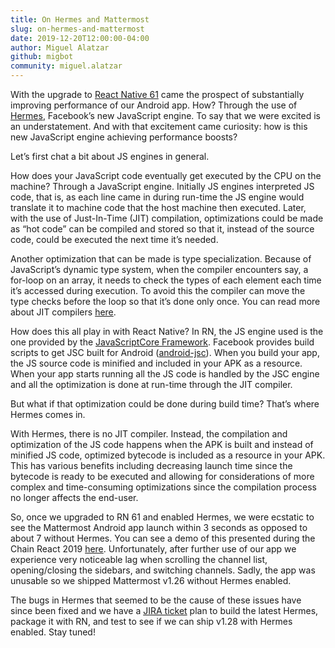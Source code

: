 ```yaml
---
title: On Hermes and Mattermost
slug: on-hermes-and-mattermost
date: 2019-12-20T12:00:00-04:00
author: Miguel Alatzar
github: migbot
community: miguel.alatzar
---
```


With the upgrade to [React Native 61](https://facebook.github.io/react-native/blog/2019/09/18/version-0.61) came the prospect of substantially improving performance of our Android app. How? Through the use of [Hermes](https://github.com/facebook/hermes), Facebook’s new JavaScript engine. To say that we were excited is an understatement. And with that excitement came curiosity: how is this new JavaScript engine achieving performance boosts? 

Let’s first chat a bit about JS engines in general. 

How does your JavaScript code eventually get executed by the CPU on the machine? Through a JavaScript engine. Initially JS engines interpreted JS code, that is, as each line came in during run-time the JS engine would translate it to machine code that the host machine then executed. Later, with the use of Just-In-Time (JIT) compilation, optimizations could be made as “hot code” can be compiled and stored so that it, instead of the source code, could be executed the next time it’s needed. 

Another optimization that can be made is type specialization. Because of JavaScript’s dynamic type system, when the compiler encounters say, a for-loop on an array, it needs to check the types of each element each time it’s accessed during execution. To avoid this the compiler can move the type checks before the loop so that it’s done only once. You can read more about JIT compilers [here](https://hacks.mozilla.org/2017/02/a-crash-course-in-just-in-time-jit-compilers/).

How does this all play in with React Native? In RN, the JS engine used is the one provided by the [JavaScriptCore Framework](https://developer.apple.com/documentation/javascriptcore). Facebook provides build scripts to get JSC built for Android ([android-jsc](https://github.com/facebook/android-jsc)). When you build your app, the JS source code is minified and included in your APK as a resource. When your app starts running all the JS code is handled by the JSC engine and all the optimization is done at run-time through the JIT compiler. 

But what if that optimization could be done during build time? That’s where Hermes comes in. 

With Hermes, there is no JIT compiler. Instead, the compilation and optimization of the JS code happens when the APK is built and instead of minified JS code, optimized bytecode is included as a resource in your APK. This has various benefits including decreasing launch time since the bytecode is ready to be executed and allowing for considerations of more complex and time-consuming optimizations since the compilation process no longer affects the end-user.

So, once we upgraded to RN 61 and enabled Hermes, we were ecstatic to see the Mattermost Android app launch within 3 seconds as opposed to about 7 without Hermes. You can see a demo of this presented during the Chain React 2019 [here](https://www.youtube.com/watch?v=zEjqDWqeDdg&feature=youtu.be&t=156). Unfortunately, after further use of our app we experience very noticeable lag when scrolling the channel list, opening/closing the sidebars, and switching channels. Sadly, the app was unusable so we shipped Mattermost v1.26 without Hermes enabled.

The bugs in Hermes that seemed to be the cause of these issues have since been fixed and we have a [JIRA ticket](https://mattermost.atlassian.net/browse/MM-21184) plan to build the latest Hermes, package it with RN, and test to see if we can ship v1.28 with Hermes enabled. Stay tuned!
